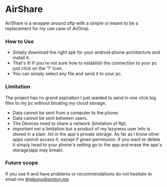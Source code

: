 # AirShare
AirShare is a wrapper around sftp with a simple ui meant to be a replacement for my use case of AirDrop.

[](https://github.com/eikonoklastess/AirShare/blob/main/demo/demo.gif) 

### How to Use
 - Simply download the right apk for your android phone architecture and install it.
 - That's it! If you're not sure how to establish the connection to your pc just click on the '?' icon.
 - You can simply select any file and send it to your pc.

### Limitation
The project has no grand aspiration I just wanted to send in one click big files to my pc without bloating my cloud storage.
- Data cannot be sent from a computer to the phone.
- Data cannot be sent between users.
- The Devices need to share a network (limitation of ftp).
- *important* not a limitation but a product of my lazyness user info is stored in a plain .txt in the app's private storage. As far as I know other apps cannot access it, except if given permission. if you want to delete it simply head to your phone's setting go to the app and erase the app's storage(app may break).

### Future scope
If you use it and have problems or recommendations do not hesitate to email me @eikono@proton.me
